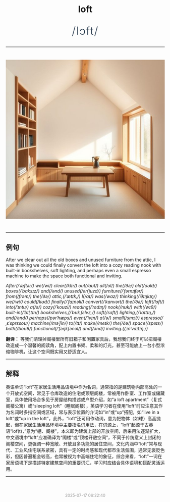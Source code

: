 <div align="center">

# loft

<div style="margin: 30px 0;">
<h1 style="font-size: 2.5em; font-weight: 300; letter-spacing: 2px; margin: 0; color: #2c3e50;">
/lɔft/
</h1>
</div>

</div>

---

<div align="center" style="margin: 40px 0;">

![loft](images/loft.png)

</div>

---

## 例句

After we clear out all the old boxes and unused furniture from the attic, I was thinking we could finally convert the loft into a cozy reading nook with built-in bookshelves, soft lighting, and perhaps even a small espresso machine to make the space both functional and inviting.

*After(/ˈæftər/) we(/wi/) clear(/klɪr/) out(/aʊt/) all(/ɔl/) the(/ðə/) old(/oʊld/) boxes(/ˈbɑksɪz/) and(/ənd/) unused(/ənˈjuzd/) furniture(/ˈfərnɪʧər/) from(/frəm/) the(/ðə/) attic,(/ˈætɪk,/) I(/aɪ/) was(/wɑz/) thinking(/ˈθɪŋkɪŋ/) we(/wi/) could(/kʊd/) finally(/ˈfaɪnəli/) convert(/ˈkɑnvərt/) the(/ðə/) loft(/lɔft/) into(/ˈɪntu/) a(/ə/) cozy(/ˈkoʊzi/) reading(/ˈrɛdɪŋ/) nook(/nʊk/) with(/wɪθ/) built-in(/ˈbɪlˌtɪn/) bookshelves,(/ˈbʊkˌʃɛlvz,/) soft(/sɔft/) lighting,(/ˈlaɪtɪŋ,/) and(/ənd/) perhaps(/pərˈhæps/) even(/ˈivɪn/) a(/ə/) small(/smɔl/) espresso(/ˌɛˈsprɛsoʊ/) machine(/məˈʃin/) to(/tɪ/) make(/meɪk/) the(/ðə/) space(/speɪs/) both(/boʊθ/) functional(/ˈfəŋkʃənəl/) and(/ənd/) inviting.(/ˌɪnˈvaɪtɪŋ./)*

**翻译：** 等我们清理掉阁楼里所有旧箱子和闲置家具后，我想我们终于可以把阁楼改造成一个温馨的阅读角，配上内置书架、柔和的灯光，甚至可能放上一台小型浓缩咖啡机，让这个空间既实用又舒适宜人。

---

## 解释

英语单词“loft”在家居生活用品语境中作为名词，通常指的是建筑物内部高处的一个开放式空间，常见于仓库改造的住宅或顶层阁楼，常被用作卧室、工作室或储藏室，具体使用场合多见于房屋结构描述或户型介绍，如“a loft apartment”（复式阁楼公寓）或“sleeping loft”（睡眠阁楼），英语学习者在使用“loft”时应注意其作为名词时多指空间或区域，常与表示位置的介词如“in”或“up”搭配，如“live in a loft”或“up in the loft”，此外，“loft”还可用作动词，意为把物体（如球）高高抛起，但在家居生活用品环境中主要指名词用法，在词源上，“loft”起源于古英语“lof(t)，”意为“棚、阁楼”，本义即为建筑上部的开放空间，后来用法逐渐扩大，中文语境中“loft”应准确译为“阁楼”或“顶楼开敞空间”，不同于传统意义上封闭的阁楼空间，更强调一种宽敞、开放且多功能的居住空间，文化内涵中“loft”常与现代、工业风住宅联系紧密，具有一定的时尚感和现代都市生活氛围，通常无褒贬色彩，但因普遍租金较高，也常被视为中高端住宅的象征，综合来看，“loft”一词在家居语境下是描述特定建筑空间的重要词汇，学习时应结合具体语境和搭配灵活运用。


---

<div align="center" style="margin-top: 50px;">
<small style="color: #999; font-size: 0.9em;">2025-07-17 06:22:40</small>
</div>
